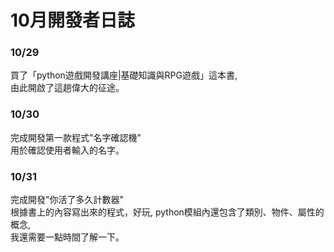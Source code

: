# 10月開發者日誌  
### 10/29
買了「python遊戲開發講座|基礎知識與RPG遊戲」這本書,  
由此開啟了這趟偉大的征途。　　

### 10/30
完成開發第一款程式"名字確認機"  
用於確認使用者輸入的名字。　　

### 10/31
完成開發"你活了多久計數器"  
根據書上的內容寫出來的程式，好玩, 
python模組內還包含了類別、物件、屬性的概念,  
我還需要一點時間了解一下。

